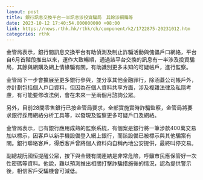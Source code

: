 ```yaml
---
layout: post
title: 銀行訊息交換平台一半訊息涉投資騙局　其餘涉網購等
date: 2023-10-12 17:40:54.000000000 +08:00
link: https://news.rthk.hk/rthk/ch/component/k2/1722875-20231012.htm
categories: rthk
---
```


金管局表示，銀行間訊息交換平台有助偵測及制止詐騙活動與傀儡戶口網絡，平台自6月首階段推出以來，運作大致暢順，通過該平台交換的訊息有一半涉及投資騙局，其餘與網購及網上情緣騙有關，有助識別更多未知的可疑帳戶，進行監察。

金管局下一步會擴展至更多銀行參與，並分享其他金融罪行，除涵蓋公司帳戶外，亦計劃包括個人戶口資料，但因為在個人資料共享方面，涉及複雜法律及私隱考慮，有可能要修改法例，會在未來一至兩個月諮詢公眾。

另外，目前28間零售銀行已按金管局要求，全部實施實時詐騙監察，金管局將要求銀行採用網絡分析工具等，以發現及監察更多可疑戶口及網絡。

金管局表示，已有銀行應用成熟的監察系統，有個案是銀行將一筆涉款400萬交易加以標示，因客戶以新手機設備登入網上銀行，而該設備已被標示與其他騙案有關。銀行聯絡客戶，得悉客戶曾將個人資料向自稱內地公安提供，最終叫停交易。

副總裁阮國恒提醒公眾，按下與金錢有關連結是非常危險，呼籲市民應保管好一次性密碼等資料。他說，難以預測推出相關打擊詐騙措施後的情況，認為提供警示後，相信客戶受騙機會可減低。
